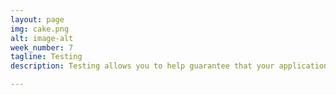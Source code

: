 ```yaml
---
layout: page
img: cake.png
alt: image-alt
week_number: 7
tagline: Testing
description: Testing allows you to help guarantee that your application is as robust and bug-free as possible. Integrated into a continuous integration process, discover how you can optimise and automate your web development flow.

---
```

